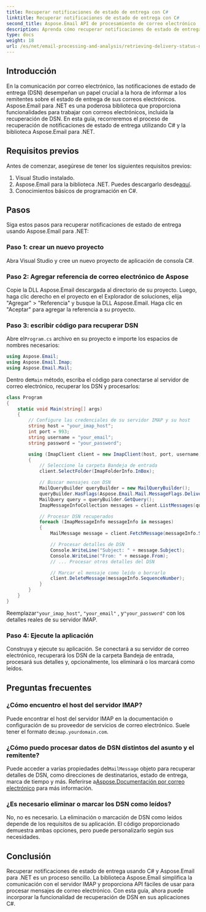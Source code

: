 ```yaml
---
title: Recuperar notificaciones de estado de entrega con C#
linktitle: Recuperar notificaciones de estado de entrega con C#
second_title: Aspose.Email API de procesamiento de correo electrónico .NET
description: Aprenda cómo recuperar notificaciones de estado de entrega de correo electrónico usando C# y Aspose.Email para .NET.
type: docs
weight: 18
url: /es/net/email-processing-and-analysis/retrieving-delivery-status-notifications-with-csharp/
---
```


## Introducción

En la comunicación por correo electrónico, las notificaciones de estado de entrega (DSN) desempeñan un papel crucial a la hora de informar a los remitentes sobre el estado de entrega de sus correos electrónicos. Aspose.Email para .NET es una poderosa biblioteca que proporciona funcionalidades para trabajar con correos electrónicos, incluida la recuperación de DSN. En esta guía, recorreremos el proceso de recuperación de notificaciones de estado de entrega utilizando C# y la biblioteca Aspose.Email para .NET.

## Requisitos previos

Antes de comenzar, asegúrese de tener los siguientes requisitos previos:

1. Visual Studio instalado.
2.  Aspose.Email para la biblioteca .NET. Puedes descargarlo desde[aquí](https://releases.aspose.com/email/net).
3. Conocimientos básicos de programación en C#.

## Pasos

Siga estos pasos para recuperar notificaciones de estado de entrega usando Aspose.Email para .NET:

### Paso 1: crear un nuevo proyecto

Abra Visual Studio y cree un nuevo proyecto de aplicación de consola C#.

### Paso 2: Agregar referencia de correo electrónico de Aspose

Copie la DLL Aspose.Email descargada al directorio de su proyecto. Luego, haga clic derecho en el proyecto en el Explorador de soluciones, elija "Agregar" > "Referencia" y busque la DLL Aspose.Email. Haga clic en "Aceptar" para agregar la referencia a su proyecto.

### Paso 3: escribir código para recuperar DSN

 Abre el`Program.cs` archivo en su proyecto e importe los espacios de nombres necesarios:

```csharp
using Aspose.Email;
using Aspose.Email.Imap;
using Aspose.Email.Mail;
```

 Dentro de`Main` método, escriba el código para conectarse al servidor de correo electrónico, recuperar los DSN y procesarlos:

```csharp
class Program
{
    static void Main(string[] args)
    {
        // Configure las credenciales de su servidor IMAP y su host
        string host = "your_imap_host";
        int port = 993;
        string username = "your_email";
        string password = "your_password";

        using (ImapClient client = new ImapClient(host, port, username, password))
        {
            // Seleccione la carpeta Bandeja de entrada
            client.SelectFolder(ImapFolderInfo.InBox);

            // Buscar mensajes con DSN
            MailQueryBuilder queryBuilder = new MailQueryBuilder();
            queryBuilder.HasFlags(Aspose.Email.Mail.MessageFlags.DeliveryNotification);
            MailQuery query = queryBuilder.GetQuery();
            ImapMessageInfoCollection messages = client.ListMessages(query);

            // Procesar DSN recuperados
            foreach (ImapMessageInfo messageInfo in messages)
            {
                MailMessage message = client.FetchMessage(messageInfo.SequenceNumber);

                // Procesar detalles de DSN
                Console.WriteLine("Subject: " + message.Subject);
                Console.WriteLine("From: " + message.From);
                // ... Procesar otros detalles del DSN

                // Marcar el mensaje como leído o borrarlo
                client.DeleteMessage(messageInfo.SequenceNumber);
            }
        }
    }
}
```

 Reemplazar`"your_imap_host"`, `"your_email"` , y`"your_password"` con los detalles reales de su servidor IMAP.

### Paso 4: Ejecute la aplicación

Construya y ejecute su aplicación. Se conectará a su servidor de correo electrónico, recuperará los DSN de la carpeta Bandeja de entrada, procesará sus detalles y, opcionalmente, los eliminará o los marcará como leídos.

## Preguntas frecuentes

### ¿Cómo encuentro el host del servidor IMAP?

 Puede encontrar el host del servidor IMAP en la documentación o configuración de su proveedor de servicios de correo electrónico. Suele tener el formato de`imap.yourdomain.com`.

### ¿Cómo puedo procesar datos de DSN distintos del asunto y el remitente?

 Puede acceder a varias propiedades del`MailMessage` objeto para recuperar detalles de DSN, como direcciones de destinatarios, estado de entrega, marca de tiempo y más. Referirse a[Aspose.Documentación por correo electrónico](https://reference.aspose.com/email/net/) para más información.

### ¿Es necesario eliminar o marcar los DSN como leídos?

No, no es necesario. La eliminación o marcación de DSN como leídos depende de los requisitos de su aplicación. El código proporcionado demuestra ambas opciones, pero puede personalizarlo según sus necesidades.

## Conclusión

Recuperar notificaciones de estado de entrega usando C# y Aspose.Email para .NET es un proceso sencillo. La biblioteca Aspose.Email simplifica la comunicación con el servidor IMAP y proporciona API fáciles de usar para procesar mensajes de correo electrónico. Con esta guía, ahora puede incorporar la funcionalidad de recuperación de DSN en sus aplicaciones C#.